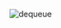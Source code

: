 ![dequeue](https://user-images.githubusercontent.com/32956051/104106592-f7f5ee00-526b-11eb-8ac2-f9d0cef95f01.PNG)
